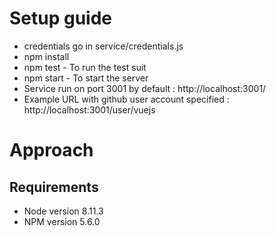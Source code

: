 # Setup guide

* credentials go in service/credentials.js 
* npm install
* npm test - To run the test suit
* npm start - To start the server
* Service run on port 3001 by default : http://localhost:3001/
* Example URL with github user account specified : http://localhost:3001/user/vuejs


# Approach







## Requirements

* Node version 8.11.3
* NPM version 5.6.0
